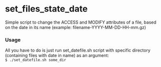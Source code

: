 # set_files_state_date  
Simple script to change the ACCESS and MODIFY attributes of a file, based on the date in its name (example: filename-YYYY-MM-DD-HH-mm.gz)


### Usage
All you have to do is just run set_datefile.sh script with specific directory (containing files with date in name) as an argument:  
`$ ./set_datefile.sh some_dir`

